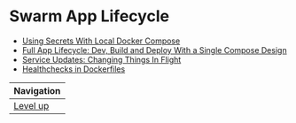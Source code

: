 # Swarm App Lifecycle #

* [Using Secrets With Local Docker Compose](using-secrets-with-local-docker-compose/README.md)
* [Full App Lifecycle: Dev, Build and Deploy With a Single Compose Design](full-app-lifecycle/README.md)
* [Service Updates: Changing Things In Flight](service-updates-changing-things-in-flight/README.md)
* [Healthchecks in Dockerfiles](healthcheck-in-dockerfiles/README.md)

| Navigation               |
| ------------------------ |
| [Level up](../README.md) |
